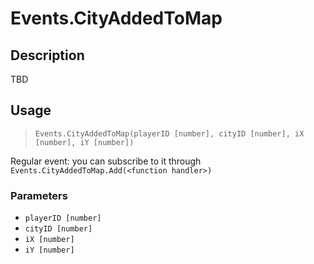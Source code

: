 # Events.CityAddedToMap
## Description
TBD

## Usage
> `Events.CityAddedToMap(playerID [number], cityID [number], iX [number], iY [number])`

Regular event: you can subscribe to it through `Events.CityAddedToMap.Add(<function handler>)`

### Parameters
- `playerID [number]`
- `cityID [number]`
- `iX [number]`
- `iY [number]`